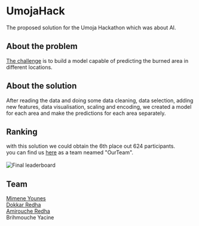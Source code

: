 # UmojaHack
The proposed solution for the Umoja Hackathon which was about AI.
## About the problem 
[The challenge](https://zindi.africa/hackathons/umojahack-3-hotspots) is to build a model capable of predicting the burned area in different locations.
## About the solution
After reading the data and doing some data cleaning, data selection, adding new features, data visualisation, scaling and encoding, we created a model for each area and make the predictions for each area separately.

## Ranking
with this solution we could obtain the 6th place out 624 participants.  
you can find us [here](https://zindi.africa/hackathons/umojahack-3-hotspots/leaderboard) as a team neamed "OurTeam".  
<br>
![Final leaderboard](https://github.com/younes38/UmojaHack/blob/master/leaderboard.PNG)

## Team
[Mimene Younes](https://github.com/younes38)  
[Dokkar Redha](https://github.com/DokkarRachidReda)  
[Amirouche Redha](https://github.com/am3redha)  
Brihmouche Yacine
